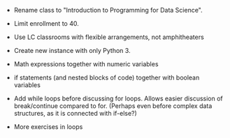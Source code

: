 * Rename class to "Introduction to Programming for Data Science". 
* Limit enrollment to 40.
* Use LC classrooms with flexible arrangements, not amphitheaters

* Create new instance with only Python 3.

* Math expressions together with numeric variables
* if statements (and nested blocks of code) together with boolean variables
* Add while loops before discussing for loops. Allows easier discussion of break/continue compared to for. (Perhaps even before complex data structures, as it is connected with if-else?)
* More exercises in loops